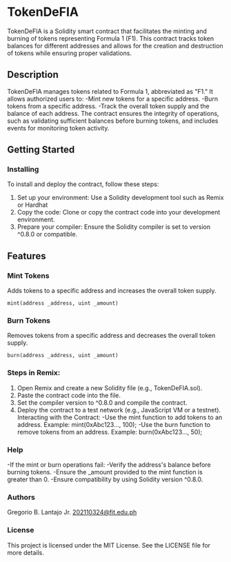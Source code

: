 # TokenDeFIA

TokenDeFIA is a Solidity smart contract that facilitates the minting and burning of tokens representing Formula 1 (F1). This contract tracks token balances for different addresses and allows for the creation and destruction of tokens while ensuring proper validations.

## Description

TokenDeFIA manages tokens related to Formula 1, abbreviated as "F1." It allows authorized users to:
  -Mint new tokens for a specific address.
  -Burn tokens from a specific address.
  -Track the overall token supply and the balance of each address.
The contract ensures the integrity of operations, such as validating sufficient balances before burning tokens, and includes events for monitoring token activity.

## Getting Started

### Installing

To install and deploy the contract, follow these steps:

1. Set up your environment: Use a Solidity development tool such as Remix or Hardhat
2. Copy the code: Clone or copy the contract code into your development environment.
3. Prepare your compiler: Ensure the Solidity compiler is set to version ^0.8.0 or compatible.

## Features


### Mint Tokens
Adds tokens to a specific address and increases the overall token supply.
```
mint(address _address, uint _amount)
```

### Burn Tokens
Removes tokens from a specific address and decreases the overall token supply.
```
burn(address _address, uint _amount)
```
### Steps in Remix:
  1. Open Remix and create a new Solidity file (e.g., TokenDeFIA.sol).
  2. Paste the contract code into the file.
  3. Set the compiler version to ^0.8.0 and compile the contract.
  4. Deploy the contract to a test network (e.g., JavaScript VM or a testnet).
Interacting with the Contract:
          -Use the mint function to add tokens to an address. Example: mint(0xAbc123..., 100);
          -Use the burn function to remove tokens from an address. Example: burn(0xAbc123..., 50);

### Help
 -If the mint or burn operations fail:
     -Verify the address's balance before burning tokens.
     -Ensure the _amount provided to the mint function is greater than 0.
 -Ensure compatibility by using Solidity version ^0.8.0.

### Authors
Gregorio B. Lantajo Jr.
202110324@fit.edu.ph

### License
This project is licensed under the MIT License. See the LICENSE file for more details.
